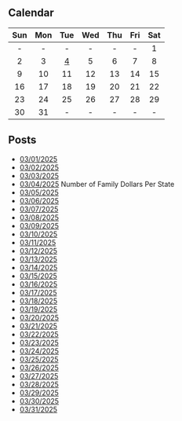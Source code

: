 ## Calendar

|Sun|Mon|Tue|Wed|Thu|Fri|Sat|
|:-:|:-:|:-:|:-:|:-:|:-:|:-:|
| - | - | - | - | - | - |1|
|2|3|[4](../../projects/stores/Family_Dollars_Per_State/)|5|6|7|8|
|9|10|11|12|13|14|15|
|16|17|18|19|20|21|22|
|23|24|25|26|27|28|29|
|30|31| - | - | - | - | - |

## Posts

* [03/01/2025]()
* [03/02/2025]()
* [03/03/2025]()
* [03/04/2025](../../projects/stores/Family_Dollars_Per_State/) Number of Family Dollars Per State
* [03/05/2025]()
* [03/06/2025]()
* [03/07/2025]()
* [03/08/2025]()
* [03/09/2025]()
* [03/10/2025]()
* [03/11/2025]()
* [03/12/2025]()
* [03/13/2025]()
* [03/14/2025]()
* [03/15/2025]()
* [03/16/2025]()
* [03/17/2025]()
* [03/18/2025]()
* [03/19/2025]()
* [03/20/2025]()
* [03/21/2025]()
* [03/22/2025]()
* [03/23/2025]()
* [03/24/2025]()
* [03/25/2025]()
* [03/26/2025]()
* [03/27/2025]()
* [03/28/2025]()
* [03/29/2025]()
* [03/30/2025]()
* [03/31/2025]()

